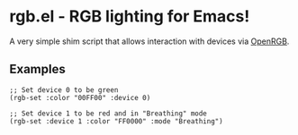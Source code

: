 # rgb.el - RGB lighting for Emacs!
A very simple shim script that allows interaction with devices via
[OpenRGB](https://gitlab.com/CalcProgrammer1/OpenRGB).

## Examples
```elisp
;; Set device 0 to be green
(rgb-set :color "00FF00" :device 0)

;; Set device 1 to be red and in "Breathing" mode
(rgb-set :device 1 :color "FF0000" :mode "Breathing")
```
